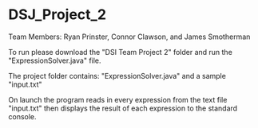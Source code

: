 # DSJ_Project_2

Team Members: Ryan Prinster, Connor Clawson, and James Smotherman

To run please download the "DSI Team Project 2" folder and run the "ExpressionSolver.java" file.

The project folder contains:
"ExpressionSolver.java" and a sample "input.txt"

On launch the program reads in every expression from the text file "input.txt" then displays the result of each expression to the standard console.
